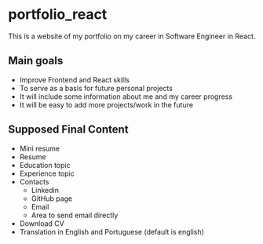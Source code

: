 # portfolio_react

This is a website of my portfolio on my career in Software Engineer in React.

## Main goals 

* Improve Frontend and React skills
* To serve as a basis for future personal projects
* It will include some information about me and my career progress
* It will be easy to add more projects/work in the future

## Supposed Final Content 

* Mini resume
* Resume
* Education topic
* Experience topic
* Contacts
  * Linkedin
  * GitHub page
  * Email
  * Area to send email directly
* Download CV
* Translation in English and Portuguese (default is english)
